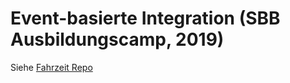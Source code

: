 # Event-basierte Integration (SBB Ausbildungscamp, 2019)
Siehe [Fahrzeit Repo](https://github.com/kguelseven/ausbildungscamp-fahrzeit-kafka)
 
